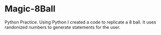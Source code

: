 # Magic-8Ball
Python Practice.
Using Python I created a code to replicate a 8 ball. It uses randonized numbers to generate statements for the user.
